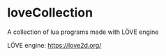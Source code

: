 # loveCollection
A collection of lua programs made with LÖVE engine

LÖVE engine:
https://love2d.org/
